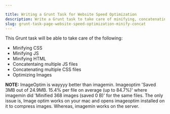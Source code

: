 ```yaml
---

title: Writing a Grunt Task for Website Speed Optimization
description: Write a Grunt task to take care of minifying, concatenating and optimizing JS, CSS, HTML and images in order to massively improve page load speeds.
slug: grunt-task-page-website-speed-optimization-minify-concat
---
```


This Grunt task will be able to take care of the following:

- Minifying CSS 
- Minifying JS
- Minifying HTML
- Concatentaing multiple JS files
- Concatenating multiple CSS files
- Optimizing Images



**NOTE:** ImageOptim is wayyyy better than imagemin. Imageoptim 'Saved 3MB out of 24.9MB. 15.4% per file on average (up to 84.7%)' where imagemin did 'Minified 368 images (saved 0 B)' for the same files. The only issue is, Image optim works on your mac and opens imageoptim installed on it to compress images. Whereas, imagemin works on the server.
